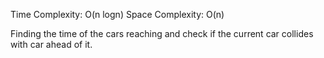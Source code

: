 Time Complexity: O(n logn)
Space Complexity: O(n)

Finding the time of the cars reaching and check if the current car collides with car ahead of it.

